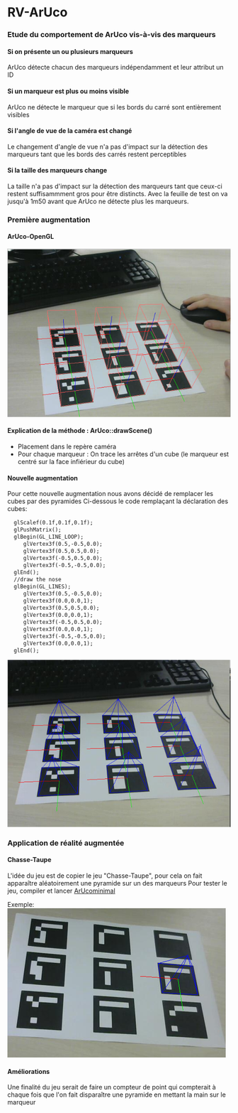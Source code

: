 # RV-ArUco

### Etude du comportement de ArUco vis-à-vis des marqueurs
#### Si on présente un ou plusieurs marqueurs
ArUco détecte chacun des marqueurs indépendamment et leur attribut un ID
#### Si un marqueur est plus ou moins visible
ArUco ne détecte le marqueur que si les bords du carré sont entièrement visibles
#### Si l'angle de vue de la caméra est changé
Le changement d'angle de vue n'a pas d'impact sur la détection des marqueurs tant que les bords des carrés restent perceptibles
#### Si la taille des marqueurs change
La taille n'a pas d'impact sur la détection des marqueurs tant que ceux-ci restent suffisammment gros pour être distincts. Avec la feuille de test on va jusqu'à 1m50 avant que ArUco ne détecte plus les marqueurs.

### Première augmentation
#### ArUco-OpenGL
![Click here](docs/aruco.PNG)
#### Explication de la méthode : ArUco::drawScene()
- Placement dans le repère caméra
- Pour chaque marqueur :  On trace les arrêtes d'un cube (le marqueur est centré sur la face infiérieur du cube)
#### Nouvelle augmentation
Pour cette nouvelle augmentation nous avons décidé de remplacer les cubes par des pyramides
Ci-dessous le code remplaçant la déclaration des cubes:


      glScalef(0.1f,0.1f,0.1f);   
      glPushMatrix();
      glBegin(GL_LINE_LOOP);
         glVertex3f(0.5,-0.5,0.0);
         glVertex3f(0.5,0.5,0.0);
         glVertex3f(-0.5,0.5,0.0);
         glVertex3f(-0.5,-0.5,0.0);
      glEnd();
      //draw the nose
      glBegin(GL_LINES);
         glVertex3f(0.5,-0.5,0.0);
         glVertex3f(0.0,0.0,1);
         glVertex3f(0.5,0.5,0.0);
         glVertex3f(0.0,0.0,1);
         glVertex3f(-0.5,0.5,0.0);
         glVertex3f(0.0,0.0,1);
         glVertex3f(-0.5,-0.5,0.0);
         glVertex3f(0.0,0.0,1);
      glEnd();

 ![Pyramides](docs/pyramids.PNG)

### Application de réalité augmentée
#### Chasse-Taupe
L'idée du jeu est de copier le jeu "Chasse-Taupe", pour cela on fait apparaître aléatoirement une pyramide sur un des marqueurs
Pour tester le jeu, compiler et lancer [ArUcominimal](https://github.com/GabrielWal/RV-ArUco/tree/dev/arucoMinimal)

Exemple: 
![Chasse-Taupe](docs/taupe.PNG)

#### Améliorations
Une finalité du jeu serait de faire un compteur de point qui compterait à chaque fois que l'on fait disparaître une pyramide en mettant la main sur le marqueur
